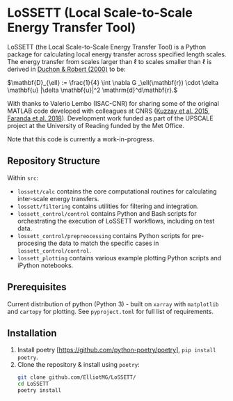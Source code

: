 # LoSSETT (Local Scale-to-Scale Energy Transfer Tool)

LoSSETT (the Local Scale-to-Scale Energy Transfer Tool) is a Python package for calculating local energy transfer across specified length scales. The energy transfer from scales larger than $\ell$ to scales smaller than $\ell$ is derived in [Duchon & Robert (2000)](https://iopscience.iop.org/article/10.1088/0951-7715/13/1/312) to be:

$\mathbf{D}_{\ell} := \frac{1}{4} \int \nabla G _\ell(\mathbf{r}) \cdot \delta \mathbf{u} |\delta \mathbf{u}|^2 \mathrm{d}^d\mathbf{r}.$

With thanks to Valerio Lembo (ISAC-CNR) for sharing some of the original MATLAB code developed with colleagues at CNRS ([Kuzzay et al. 2015](https://pubs.aip.org/aip/pof/article-abstract/27/7/075105/103779), [Faranda et al. 2018](https://journals.ametsoc.org/view/journals/atsc/75/7/jas-d-17-0114.1.xml)). Development work funded as part of the UPSCALE project at the University of Reading funded by the Met Office.

Note that this code is currently a work-in-progress.

## Repository Structure

Within `src`:

* `lossett/calc` contains the core computational routines for calculating inter-scale energy transfers.
* `lossett/filtering` contains utilities for filtering and integration.
* `lossett_control/control` contains Python and Bash scripts for orchestrating the execution of LoSSETT workflows, including on test data.
* `lossett_control/prepreocessing` contains Python scripts for pre-procesing the data to match the specific cases in `lossett_control/control`.
* `lossett_plotting` contains various example plotting Python scripts and iPython notebooks.

## Prerequisites
Current distribution of python (Python 3) - built on `xarray` with `matplotlib` and `cartopy` for plotting. See `pyproject.toml` for full list of requirements.

## Installation

1. Install poetry [https://github.com/python-poetry/poetry], `pip install poetry`.
2. Clone the repository & install using `poetry`:
   ```bash
   git clone github.com/ElliotMG/LoSSETT/
   cd LoSSETT
   poetry install

